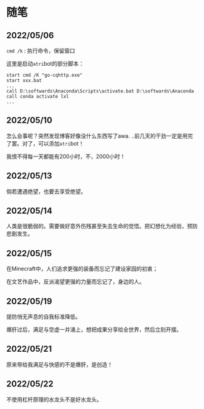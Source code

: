 # 随笔

## 2022/05/06
`cmd /k` : 执行命令，保留窗口

这里是启动`atri`bot的部分脚本：
```
start cmd /K "go-cqhttp.exe"
start xxx.bat
...
call D:\softwards\Anaconda\Scripts\activate.bat D:\softwards\Anaconda
call conda activate lxl
...
```

## 2022/05/10

怎么会事呢？突然发现博客好像没什么东西写了awa. ..前几天的干劲一定是用完了罢。对了，可以添加`atri`bot！

我恨不得每一天都能有200小时，不，2000小时！

## 2022/05/13

倘若遭遇绝望，也要去享受绝望。

## 2022/05/14

人类是很脆弱的。需要做好意外伤残甚至失去生命的觉悟。把幻想化为经验，预防悲剧发生。

## 2022/05/15

在Minecraft中，人们追求更强的装备而忘记了建设家园的初衷；

在文艺作品中，反派渴望更强的力量而忘记了，身边的人。

## 2022/05/19

提防悄无声息的自我标准降低。

爆肝过后，满足与空虚一并涌上，想把成果分享给全世界，然后立刻开摆。

## 2022/05/21

原来带给我满足与快感的不是爆肝，是创造！

## 2022/05/22

不使用杠杆原理的水龙头不是好水龙头。